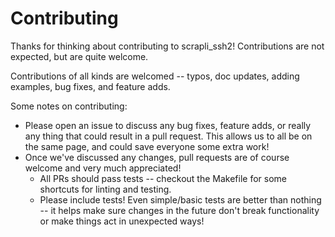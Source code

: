 Contributing
=======

Thanks for thinking about contributing to scrapli_ssh2! Contributions are not expected, but are quite welcome.

Contributions of all kinds are welcomed -- typos, doc updates, adding examples, bug fixes, and feature adds.


Some notes on contributing:

- Please open an issue to discuss any bug fixes, feature adds, or really any thing that could result in a pull
 request. This allows us to all be on the same page, and could save everyone some extra work!
- Once we've discussed any changes, pull requests are of course welcome and very much appreciated!
  - All PRs should pass tests -- checkout the Makefile for some shortcuts for linting and testing.
  - Please include tests! Even simple/basic tests are better than nothing -- it helps make sure changes in the future
   don't break functionality or make things act in unexpected ways!
